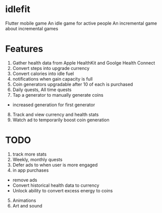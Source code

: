 # idlefit

Flutter mobile game
An idle game for active people
An incremental game about incremental games

# Features
1. Gather health data from Apple HealthKit and Goolge Health Connect
2. Convert steps into upgrade currency
3. Convert calories into idle fuel
4. notifications when gain capacity is full
5. Coin generators upgradable after 10 of each is purchased
6. Daily quests, All time quests
7. Tap a generator to manually generate coins
  - increased generation for first generator
8. Track and view currency and health stats
9. Watch ad to temporarily boost coin generation

# TODO
1. track more stats
2. Weekly, monthly quests
3. Defer ads to when user is more engaged
4. in app purchases
  - remove ads
  - Convert historical health data to currency
  - Unlock ability to convert excess energy to coins
5. Animations
6. Art and sound
